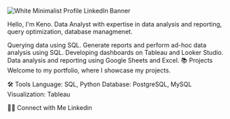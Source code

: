 ![White Minimalist Profile LinkedIn Banner](https://github.com/user-attachments/assets/64d91155-ee7f-486e-aa0f-591d2d890cd2)

Hello, I'm Keno. Data Analyst with expertise in data analysis and reporting, query optimization, database managmenet.

Querying data using SQL.
Generate reports and perform ad-hoc data analysis using SQL.
Developing dashboards on Tableau and Looker Studio.
Data analysis and reporting using Google Sheets and Excel.
📚 Projects
Welcome to my portfolio, where I showcase my projects.

🛠️ Tools
Language: SQL, Python
Database: PostgreSQL, MySQL
Visualization: Tableau

👋🏻 Connect with Me
Linkedin
